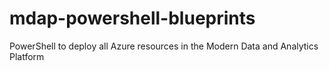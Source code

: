 # mdap-powershell-blueprints
PowerShell to deploy all Azure resources in the Modern Data and Analytics Platform

